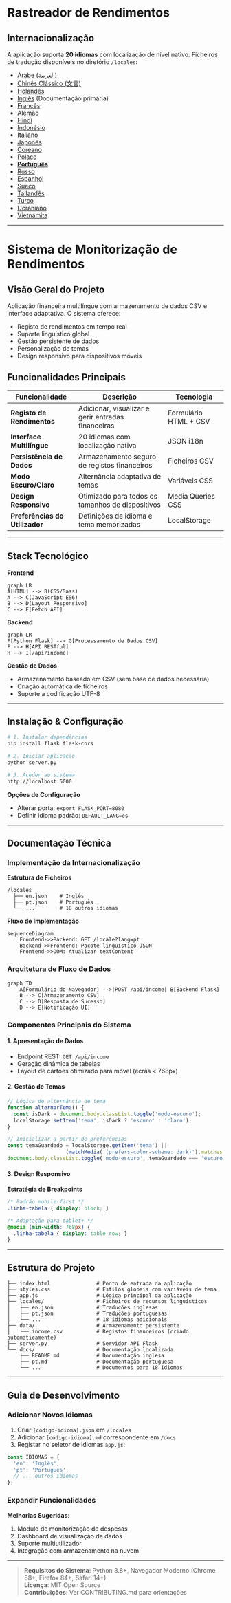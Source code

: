 # Rastreador de Rendimentos
## Internacionalização  
A aplicação suporta **20 idiomas** com localização de nível nativo. Ficheiros de tradução disponíveis no diretório `/locales`:

- [Árabe (العربية)](ar.md)  
- [Chinês Clássico (文言)](zh.md)  
- [Holandês](nl.md)  
- [Inglês](README.md) (Documentação primária)  
- [Francês](fr.md)  
- [Alemão](de.md)  
- [Hindi](hi.md)  
- [Indonésio](id.md)  
- [Italiano](it.md)  
- [Japonês](ja.md)  
- [Coreano](ko.md)  
- [Polaco](pl.md)  
- **[Português](pt.md)**  
- [Russo](ru.md)  
- [Espanhol](es.md)  
- [Sueco](sv.md)  
- [Tailandês](th.md)  
- [Turco](tr.md)  
- [Ucraniano](uk.md)  
- [Vietnamita](vi.md)  

---

# Sistema de Monitorização de Rendimentos

## Visão Geral do Projeto  
Aplicação financeira multilíngue com armazenamento de dados CSV e interface adaptativa. O sistema oferece:

- Registo de rendimentos em tempo real
- Suporte linguístico global
- Gestão persistente de dados
- Personalização de temas
- Design responsivo para dispositivos móveis

## Funcionalidades Principais  
| Funcionalidade | Descrição | Tecnologia |
|---------|-------------|------------|
| **Registo de Rendimentos** | Adicionar, visualizar e gerir entradas financeiras | Formulário HTML + CSV |
| **Interface Multilíngue** | 20 idiomas com localização nativa | JSON i18n |
| **Persistência de Dados** | Armazenamento seguro de registos financeiros | Ficheiros CSV |
| **Modo Escuro/Claro** | Alternância adaptativa de temas | Variáveis CSS |
| **Design Responsivo** | Otimizado para todos os tamanhos de dispositivos | Media Queries CSS |
| **Preferências do Utilizador** | Definições de idioma e tema memorizadas | LocalStorage |

---

## Stack Tecnológico  
**Frontend**  
```mermaid
graph LR
A[HTML] --> B(CSS/Sass)
A --> C(JavaScript ES6)
B --> D[Layout Responsivo]
C --> E[Fetch API]
```

**Backend**  
```mermaid
graph LR
F[Python Flask] --> G[Processamento de Dados CSV]
F --> H[API RESTful]
H --> I[/api/income]
```

**Gestão de Dados**  
- Armazenamento baseado em CSV (sem base de dados necessária)
- Criação automática de ficheiros
- Suporte a codificação UTF-8

---

## Instalação & Configuração  
```bash
# 1. Instalar dependências
pip install flask flask-cors

# 2. Iniciar aplicação
python server.py

# 3. Aceder ao sistema
http://localhost:5000
```

**Opções de Configuração**  
- Alterar porta: `export FLASK_PORT=8080`
- Definir idioma padrão: `DEFAULT_LANG=es`

---

## Documentação Técnica

### Implementação da Internacionalização  
**Estrutura de Ficheiros**  
```
/locales
  ├── en.json    # Inglês
  ├── pt.json    # Português
  └── ...        # 18 outros idiomas
```

**Fluxo de Implementação**  
```mermaid
sequenceDiagram
    Frontend->>Backend: GET /locale?lang=pt
    Backend->>Frontend: Pacote linguístico JSON
    Frontend->>DOM: Atualizar textContent
```

### Arquitetura de Fluxo de Dados  
```mermaid
graph TD
    A[Formulário do Navegador] -->|POST /api/income| B[Backend Flask]
    B --> C[Armazenamento CSV]
    C --> D[Resposta de Sucesso]
    D --> E[Notificação UI]
```

### Componentes Principais do Sistema  
#### 1. Apresentação de Dados  
- Endpoint REST: `GET /api/income`
- Geração dinâmica de tabelas
- Layout de cartões otimizado para móvel (ecrãs < 768px)

#### 2. Gestão de Temas  
```javascript
// Lógica de alternância de tema
function alternarTema() {
  const isDark = document.body.classList.toggle('modo-escuro');
  localStorage.setItem('tema', isDark ? 'escuro' : 'claro');
}

// Inicializar a partir de preferências
const temaGuardado = localStorage.getItem('tema') || 
                   (matchMedia('(prefers-color-scheme: dark)').matches ? 'escuro' : 'claro');
document.body.classList.toggle('modo-escuro', temaGuardado === 'escuro');
```

#### 3. Design Responsivo  
**Estratégia de Breakpoints**  
```css
/* Padrão mobile-first */
.linha-tabela { display: block; }

/* Adaptação para tablet+ */
@media (min-width: 768px) {
  .linha-tabela { display: table-row; }
}
```

---

## Estrutura do Projeto  
```
├── index.html               # Ponto de entrada da aplicação
├── styles.css               # Estilos globais com variáveis de tema
├── app.js                   # Lógica principal da aplicação
├── locales/                 # Ficheiros de recursos linguísticos
│   ├── en.json              # Traduções inglesas
│   ├── pt.json              # Traduções portuguesas
│   └── ...                  # 18 idiomas adicionais
├── data/                    # Armazenamento persistente
│   └── income.csv           # Registos financeiros (criado automaticamente)
├── server.py                # Servidor API Flask
└── docs/                    # Documentação localizada
    ├── README.md            # Documentação inglesa
    ├── pt.md                # Documentação portuguesa
    └── ...                  # Documentos para 18 idiomas
```

---

## Guia de Desenvolvimento  
### Adicionar Novos Idiomas  
1. Criar `[código-idioma].json` em `/locales`
2. Adicionar `[código-idioma].md` correspondente em `/docs`
3. Registar no seletor de idiomas `app.js`:
```javascript
const IDIOMAS = {
  'en': 'Inglês',
  'pt': 'Português',
  // ... outros idiomas
};
```

### Expandir Funcionalidades  
**Melhorias Sugeridas**:  
1. Módulo de monitorização de despesas  
2. Dashboard de visualização de dados  
3. Suporte multiutilizador  
4. Integração com armazenamento na nuvem  

---
> **Requisitos do Sistema**: Python 3.8+, Navegador Moderno (Chrome 88+, Firefox 84+, Safari 14+)  
> **Licença**: MIT Open Source  
> **Contribuições**: Ver CONTRIBUTING.md para orientações  